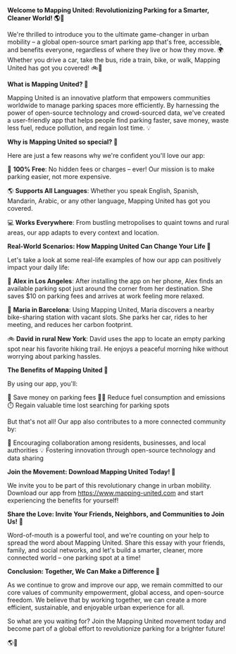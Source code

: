 **Welcome to Mapping United: Revolutionizing Parking for a Smarter, Cleaner World! 🌎🚗**

We're thrilled to introduce you to the ultimate game-changer in urban mobility – a global open-source smart parking app that's free, accessible, and benefits everyone, regardless of where they live or how they move. 🌍 Whether you drive a car, take the bus, ride a train, bike, or walk, Mapping United has got you covered! 🚲👣

**What is Mapping United? 🤔**

Mapping United is an innovative platform that empowers communities worldwide to manage parking spaces more efficiently. By harnessing the power of open-source technology and crowd-sourced data, we've created a user-friendly app that helps people find parking faster, save money, waste less fuel, reduce pollution, and regain lost time. 💡

**Why is Mapping United so special? 🤩**

Here are just a few reasons why we're confident you'll love our app:

🌟 **100% Free**: No hidden fees or charges – ever! Our mission is to make parking easier, not more expensive.

🌎 **Supports All Languages**: Whether you speak English, Spanish, Mandarin, Arabic, or any other language, Mapping United has got you covered.

💻 **Works Everywhere**: From bustling metropolises to quaint towns and rural areas, our app adapts to every context and location.

**Real-World Scenarios: How Mapping United Can Change Your Life 🌟**

Let's take a look at some real-life examples of how our app can positively impact your daily life:

🚗 **Alex in Los Angeles**: After installing the app on her phone, Alex finds an available parking spot just around the corner from her destination. She saves $10 on parking fees and arrives at work feeling more relaxed.

🚌 **Maria in Barcelona**: Using Mapping United, Maria discovers a nearby bike-sharing station with vacant slots. She parks her car, rides to her meeting, and reduces her carbon footprint.

🚲 **David in rural New York**: David uses the app to locate an empty parking spot near his favorite hiking trail. He enjoys a peaceful morning hike without worrying about parking hassles.

**The Benefits of Mapping United 🌈**

By using our app, you'll:

💸 Save money on parking fees
🚴‍♂️ Reduce fuel consumption and emissions
⏱️ Regain valuable time lost searching for parking spots

But that's not all! Our app also contributes to a more connected community by:

🤝 Encouraging collaboration among residents, businesses, and local authorities
💡 Fostering innovation through open-source technology and data sharing

**Join the Movement: Download Mapping United Today! 📱**

We invite you to be part of this revolutionary change in urban mobility. Download our app from https://www.mapping-united.com and start experiencing the benefits for yourself!

**Share the Love: Invite Your Friends, Neighbors, and Communities to Join Us! 🤝**

Word-of-mouth is a powerful tool, and we're counting on your help to spread the word about Mapping United. Share this essay with your friends, family, and social networks, and let's build a smarter, cleaner, more connected world – one parking spot at a time!

**Conclusion: Together, We Can Make a Difference 🌟**

As we continue to grow and improve our app, we remain committed to our core values of community empowerment, global access, and open-source freedom. We believe that by working together, we can create a more efficient, sustainable, and enjoyable urban experience for all.

So what are you waiting for? Join the Mapping United movement today and become part of a global effort to revolutionize parking for a brighter future!

🌎💖